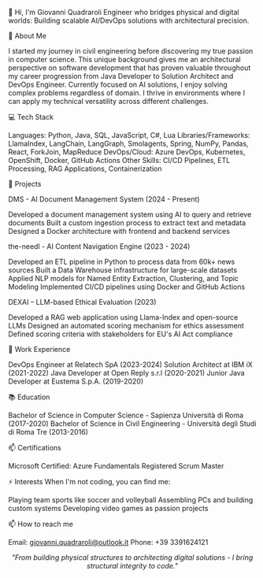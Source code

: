 👋 Hi, I'm Giovanni Quadraroli
Engineer who bridges physical and digital worlds: Building scalable AI/DevOps solutions with architectural precision.

🚀 About Me

I started my journey in civil engineering before discovering my true passion in computer science. This unique background gives me an architectural perspective on software development that has proven valuable throughout my career progression from Java Developer to Solution Architect and DevOps Engineer.
Currently focused on AI solutions, I enjoy solving complex problems regardless of domain. I thrive in environments where I can apply my technical versatility across different challenges.

💻 Tech Stack

Languages: Python, Java, SQL, JavaScript, C#, Lua
Libraries/Frameworks: LlamaIndex, LangChain, LangGraph, Smolagents, Spring, NumPy, Pandas, React, ForkJoin, MapReduce
DevOps/Cloud: Azure DevOps, Kubernetes, OpenShift, Docker, GitHub Actions
Other Skills: CI/CD Pipelines, ETL Processing, RAG Applications, Containerization

🔭 Projects

DMS - AI Document Management System (2024 - Present)

Developed a document management system using AI to query and retrieve documents
Built a custom ingestion process to extract text and metadata
Designed a Docker architecture with frontend and backend services

the-needl - AI Content Navigation Engine (2023 - 2024)

Developed an ETL pipeline in Python to process data from 60k+ news sources
Built a Data Warehouse infrastructure for large-scale datasets
Applied NLP models for Named Entity Extraction, Clustering, and Topic Modeling
Implemented CI/CD pipelines using Docker and GitHub Actions

DEXAI – LLM-based Ethical Evaluation (2023)

Developed a RAG web application using Llama-Index and open-source LLMs
Designed an automated scoring mechanism for ethics assessment
Defined scoring criteria with stakeholders for EU's AI Act compliance

🌱 Work Experience

DevOps Engineer at Relatech SpA (2023-2024)
Solution Architect at IBM iX (2021-2022)
Java Developer at Open Reply s.r.l (2020-2021)
Junior Java Developer at Eustema S.p.A. (2019-2020)

📚 Education

Bachelor of Science in Computer Science - Sapienza Università di Roma (2017-2020)
Bachelor of Science in Civil Engineering - Università degli Studi di Roma Tre (2013-2016)

📫 Certifications

Microsoft Certified: Azure Fundamentals
Registered Scrum Master

⚡ Interests
When I'm not coding, you can find me:

Playing team sports like soccer and volleyball
Assembling PCs and building custom systems
Developing video games as passion projects

📫 How to reach me

Email: giovanni.quadraroli@outlook.it
Phone: +39 3391624121


<div align="center">
<i>"From building physical structures to architecting digital solutions - I bring structural integrity to code."</i>
